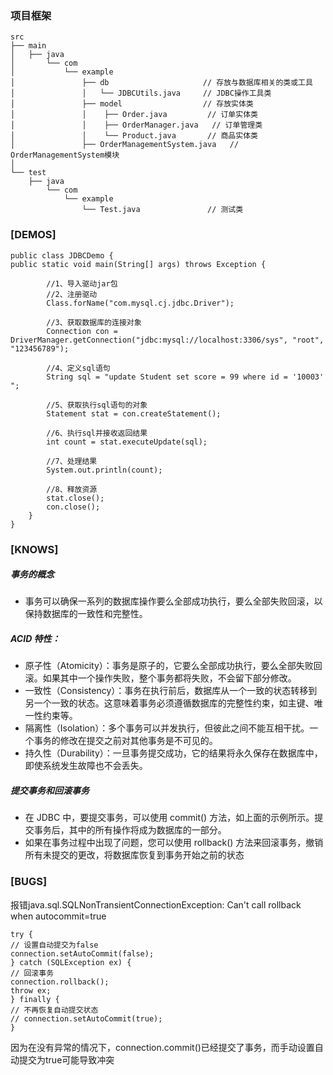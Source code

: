 ### 项目框架
```
src
├── main
│   ├── java
│       └── com
│           └── example                         
│               ├── db                     // 存放与数据库相关的类或工具
│               │   └── JDBCUtils.java     // JDBC操作工具类
│               ├── model                  // 存放实体类
│               │    ├── Order.java         // 订单实体类
│               │    ├── OrderManager.java   // 订单管理类
│               │    └── Product.java       // 商品实体类
│               ├── OrderManagementSystem.java   // OrderManagementSystem模块
│ 
└── test
    ├── java
        └── com
            └── example
                └── Test.java               // 测试类
```
### [DEMOS]
```
public class JDBCDemo {
public static void main(String[] args) throws Exception {   

        //1、导入驱动jar包
        //2、注册驱动
        Class.forName("com.mysql.cj.jdbc.Driver");

        //3、获取数据库的连接对象
        Connection con = DriverManager.getConnection("jdbc:mysql://localhost:3306/sys", "root", "123456789");

        //4、定义sql语句
        String sql = "update Student set score = 99 where id = '10003' ";

        //5、获取执行sql语句的对象
        Statement stat = con.createStatement();

        //6、执行sql并接收返回结果
        int count = stat.executeUpdate(sql);

        //7、处理结果
        System.out.println(count);

        //8、释放资源
        stat.close();
        con.close();
    }
}
```
### [KNOWS]
##### 事务的概念
* 事务可以确保一系列的数据库操作要么全部成功执行，要么全部失败回滚，以保持数据库的一致性和完整性。    

#####  ACID 特性：
* 原子性（Atomicity）：事务是原子的，它要么全部成功执行，要么全部失败回滚。如果其中一个操作失败，整个事务都将失败，不会留下部分修改。
* 一致性（Consistency）：事务在执行前后，数据库从一个一致的状态转移到另一个一致的状态。这意味着事务必须遵循数据库的完整性约束，如主键、唯一性约束等。
* 隔离性（Isolation）：多个事务可以并发执行，但彼此之间不能互相干扰。一个事务的修改在提交之前对其他事务是不可见的。
* 持久性（Durability）：一旦事务提交成功，它的结果将永久保存在数据库中，即使系统发生故障也不会丢失。


##### 提交事务和回滚事务
* 在 JDBC 中，要提交事务，可以使用 commit() 方法，如上面的示例所示。提交事务后，其中的所有操作将成为数据库的一部分。
* 如果在事务过程中出现了问题，您可以使用 rollback() 方法来回滚事务，撤销所有未提交的更改，将数据库恢复到事务开始之前的状态


### [BUGS]
报错java.sql.SQLNonTransientConnectionException: Can't call rollback when autocommit=true
```
try {
// 设置自动提交为false
connection.setAutoCommit(false);
} catch (SQLException ex) {
// 回滚事务
connection.rollback();
throw ex;
} finally {
// 不再恢复自动提交状态
// connection.setAutoCommit(true);
}
```
因为在没有异常的情况下，connection.commit()已经提交了事务，而手动设置自动提交为true可能导致冲突
